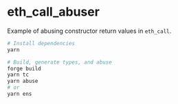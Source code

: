 # eth_call_abuser

Example of abusing constructor return values in `eth_call`.

```bash
# Install dependencies
yarn

# Build, generate types, and abuse
forge build
yarn tc
yarn abuse
# or
yarn ens
```